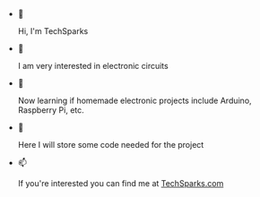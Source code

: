- 👋 <p>Hi, I'm TechSparks</p>
- 👀 <p>I am very interested in electronic circuits</p>
- 🌱 <p>Now learning if homemade electronic projects include Arduino, Raspberry Pi, etc.</p>
- 💞️ <p>Here I will store some code needed for the project</p>
- 📫 <p>If you're interested you can find me at <a href="https://www.tech-sparks.com/">TechSparks.com</a></p>
